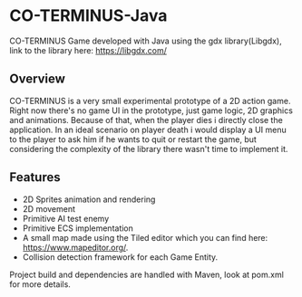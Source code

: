 # CO-TERMINUS-Java
CO-TERMINUS Game developed with Java using the gdx library(Libgdx), link to
the library here: https://libgdx.com/

## Overview 

CO-TERMINUS is a very small experimental prototype of a 2D action game.
Right now there's no game UI in the prototype, just game logic, 2D graphics and animations.
Because of that, when the player dies i directly close the application. 
In an ideal scenario on player death i would display a UI menu to the player to
ask him if he wants to quit or restart the game, but considering the complexity
of the library there wasn't time to implement it.

## Features

- 2D Sprites animation and rendering
- 2D movement
- Primitive AI test enemy
- Primitive ECS implementation
- A small map made using the Tiled editor which you can find here: https://www.mapeditor.org/.
- Collision detection framework for each Game Entity.

Project build and dependencies are handled with Maven, look at pom.xml for more
details.